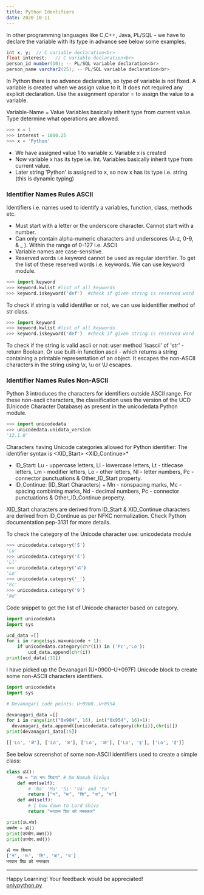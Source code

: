 ```yaml
---
title: Python Identifiers
date: 2020-10-11
---
```


In other programming languages like C,C++, Java, PL/SQL - we have to declare the variable with its type in advance see below some examples.
```java
int x, y;  // C variable declaration<br>
float interest;   // C variable declaration<br>
person_id number(10); -- PL/SQL variable declaration<br>
person_name varchar2(25); -- PL/SQL variable declaration<br>
```
In Python there is no advance declaration, so type of variable is not fixed. A variable is created when we assign value to it. It does not required any explicit declaration. Use the assignment operator = to assign the value to a variable.

Variable-Name = Value
Variables basically inherit type from current value. Type determine what operations are allowed.
```python
>>> x = 1
>>> interest = 1000.25
>>> x = 'Python'
```
+ We have assigned value 1 to variable x. Variable x is created
+ Now variable x has its type i.e. Int. Variables basically inherit type from current value.
+ Later string 'Python' is assigned to x, so now x has its type i.e. string (this is dynamic typing)

### Identifier Names Rules ASCII

Identifiers i.e. names used to identify a variables, function, class, methods etc.

+ Must start with a letter or the underscore character. Cannot start with a number.
+ Can only contain alpha-numeric characters and underscores (A-z, 0-9, & _ ). Within the range of 0-127 i.e. ASCII 
+ Variable names are case-sensitive.
+ Reserved words i.e.keyword cannot be used as regular identifier. To get the list of these reserved words i.e. keywords. We can use keyword module.
```python
>>> import keyword
>>> keyword.kwlist #list of all keywords
>>> keyword.iskeyword('def')  #check if given string is reserved word
```
To check if string is valid identifier or not, we can use isidentifier method of str class.
```python
>>> import keyword
>>> keyword.kwlist #list of all keywords
>>> keyword.iskeyword('def')  #check if given string is reserved word
```
To check if the string is valid ascii or not: user method 'isascii' of 'str' - return Boolean. Or use built-in function ascii - which returns a string containing a printable representation of an object. It escapes the non-ASCII characters in the string using \x, \u or \U escapes.

### Identifier Names Rules Non-ASCII

Python 3 introduces the characters for identifiers outside ASCII range. For these non-ascii characters, the classification uses the version of the UCD (Unicode Character Database) as present in the unicodedata Python module.
```python
>>> import unicodedata
>>> unicodedata.unidata_version
'12.1.0'
```
Characters having Unicode categories allowed for Python identifier: The identifier syntax is <XID_Start> <XID_Continue>*
+ ID_Start: Lu - uppercase letters, Ll - lowercase letters, Lt - titlecase letters, Lm - modifier letters, Lo - other letters, Nl - letter numbers, Pc - connector punctuations & Other_ID_Start property.
+ ID_Continue: [ID_Start Characters] + Mn - nonspacing marks, Mc - spacing combining marks, Nd - decimal numbers, Pc - connector punctuations & Other_ID_Continue property.

XID_Start characters are derived from ID_Start & XID_Continue characters are derived from ID_Continue as per NFKC normalization. Check Python documentation pep-3131 for more details.

To check the category of the Unicode character use: unicodedata module
```python
>>> unicodedata.category('Š')
'Lu'
>>> unicodedata.category('š')
'Ll'
>>> unicodedata.category('ॐ')
'Lo'
>>> unicodedata.category('_')
'Pc'
>>> unicodedata.category('9')
'Nd'
```
Code snippet to get the list of Unicode character based on category.
```python
import unicodedata
import sys

ucd_data =[]
for i in range(sys.maxunicode + 1):
    if unicodedata.category(chr(i)) in ('Pc','Lo'):
        ucd_data.append(chr(i))
print(ucd_data[:11])
```
I have picked up the Devanagari (U+0900–U+097F) Unicode block to create some non-ASCII characters identifiers.
```python
import unicodedata
import sys

# Devanagari code points: U+0900..U+0954

devanagari_data =[]
for i in range(int("0x904", 16), int("0x954", 16)+1):
  devanagari_data.append([unicodedata.category(chr(i)),chr(i)])
print(devanagari_data[:5])

[['Lo', 'ऄ'], ['Lo', 'अ'], ['Lo', 'आ'], ['Lo', 'इ'], ['Lo', 'ई']]
```
See below screenshot of some non-ASCII identifiers used to create a simple class:
```python
class ॐ():
    मंत्र = "ॐ नमः शिवाय" # Om Namaḥ Śivāya
    def अक्षर(self):
        # 'Na' 'Ma' 'Śi' 'Vā' and 'Ya'
        return ["न", "मः", "शि", "वा", "य"]
    def अर्थ(self):
        # I bow down to Lord Shiva
        return "भगवान शिव को नमस्कार"

print(ॐ.मंत्र)
उपयोग = ॐ()
print(उपयोग.अक्षर())
print(उपयोग.अर्थ())

ॐ नमः शिवाय
['न', 'मः', 'शि', 'वा', 'य']
भगवान शिव को नमस्कार
```
---
Happy Learning! Your feedback would be appreciated!<br>
[onlypython.py](https://only-python.github.io/)


